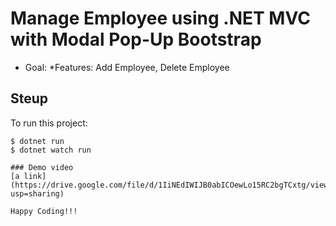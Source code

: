 # Manage Employee using .NET MVC with Modal Pop-Up Bootstrap

- Goal: *Features: Add Employee, Delete Employee

## Steup
To run this project:
```
$ dotnet run
$ dotnet watch run

### Demo video
[a link](https://drive.google.com/file/d/1IiNEdIWIJB0abICOewLo15RC2bgTCxtg/view?usp=sharing)

Happy Coding!!!
